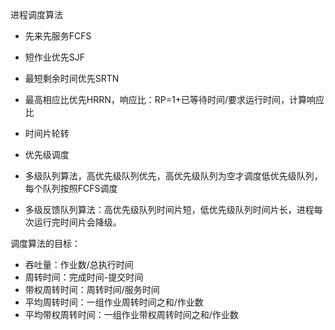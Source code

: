 进程调度算法

- 先来先服务FCFS
- 短作业优先SJF
- 最短剩余时间优先SRTN
- 最高相应比优先HRRN，响应比：RP=1+已等待时间/要求运行时间，计算响应比





- 时间片轮转
- 优先级调度
- 多级队列算法，高优先级队列优先，高优先级队列为空才调度低优先级队列，每个队列按照FCFS调度
- 多级反馈队列算法：高优先级队列时间片短，低优先级队列时间片长，进程每次运行完时间片会降级。



调度算法的目标：

- 吞吐量：作业数/总执行时间
- 周转时间：完成时间-提交时间
- 带权周转时间：周转时间/服务时间
- 平均周转时间：一组作业周转时间之和/作业数
- 平均带权周转时间：一组作业带权周转时间之和/作业数